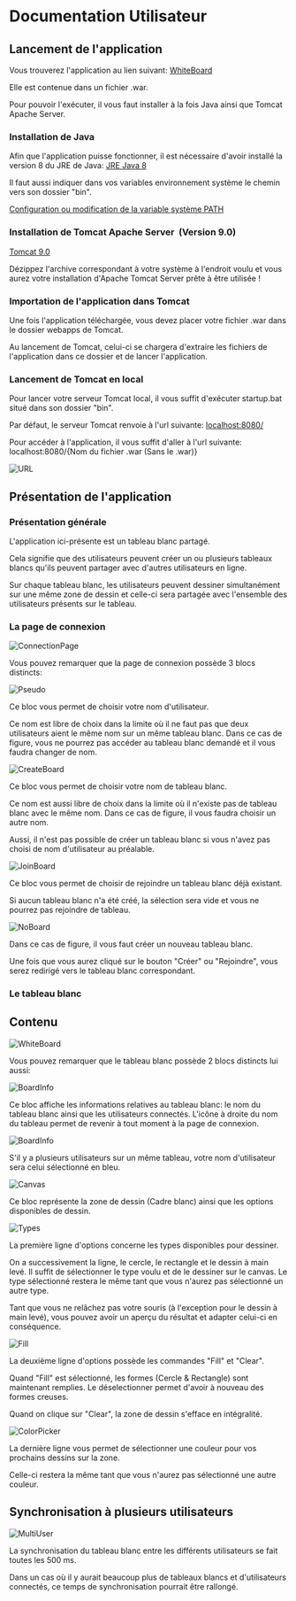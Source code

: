 # Documentation Utilisateur

## Lancement de l'application

Vous trouverez l'application au lien suivant:
[WhiteBoard](../export/whtbrd.war?raw=true)

Elle est contenue dans un fichier .war.

Pour pouvoir l'exécuter, il vous faut installer à la fois Java ainsi que Tomcat Apache Server.

### Installation de Java

Afin que l'application puisse fonctionner, il est nécessaire d'avoir installé la version 8 du JRE de Java:
[JRE Java 8](http://www.oracle.com/technetwork/java/javase/downloads/jre8-downloads-2133155.html)

Il faut aussi indiquer dans vos variables environnement système le chemin vers son dossier "bin".

[Configuration ou modification de la variable système PATH](https://www.java.com/fr/download/help/path.xml)

### Installation de Tomcat Apache Server  (Version 9.0)

[Tomcat 9.0](https://tomcat.apache.org/download-90.cgi)

Dézippez l'archive correspondant à votre système à l'endroit voulu et vous aurez votre installation d'Apache Tomcat Server prête à être utilisée !

### Importation de l'application dans Tomcat

Une fois l'application téléchargée, vous devez placer votre fichier .war dans le dossier webapps de Tomcat.

Au lancement de Tomcat, celui-ci se chargera d'extraire les fichiers de l'application dans ce dossier et de lancer l'application.


### Lancement de Tomcat en local

Pour lancer votre serveur Tomcat local, il vous suffit d'exécuter startup.bat situé dans son dossier "bin".

Par défaut, le serveur Tomcat renvoie à l'url suivante: 
[localhost:8080/](localhost:8080)

Pour accéder à l'application, il vous suffit d'aller à l'url suivante:
localhost:8080/{Nom du fichier .war (Sans le .war)}

![URL](img/url.png)

## Présentation de l'application

### Présentation générale

L'application ici-présente est un tableau blanc partagé.

Cela signifie que des utilisateurs peuvent créer un ou plusieurs tableaux blancs qu'ils peuvent partager avec d'autres utilisateurs en ligne.

Sur chaque tableau blanc, les utilisateurs peuvent dessiner simultanément sur une même zone de dessin et celle-ci sera partagée avec l'ensemble des utilisateurs présents sur le tableau.

### La page de connexion

![ConnectionPage](img/connectionPage.png)

Vous pouvez remarquer que la page de connexion possède 3 blocs distincts:

![Pseudo](img/pseudo.png)

Ce bloc vous permet de choisir votre nom d'utilisateur.

Ce nom est libre de choix dans la limite où il ne faut pas que deux utilisateurs aient le même nom sur un même tableau blanc.
Dans ce cas de figure, vous ne pourrez pas accéder au tableau blanc demandé et il vous faudra changer de nom.

![CreateBoard](img/newBoard.png)

Ce bloc vous permet de choisir votre nom de tableau blanc.

Ce nom est aussi libre de choix dans la limite où il n'existe pas de tableau blanc avec le même nom.
Dans ce cas de figure, il vous faudra choisir un autre nom.

Aussi, il n'est pas possible de créer un tableau blanc si vous n'avez pas choisi de nom d'utilisateur au préalable.

![JoinBoard](img/joinBoard.png)

Ce bloc vous permet de choisir de rejoindre un tableau blanc déjà existant.

Si aucun tableau blanc n'a été créé, la sélection sera vide et vous ne pourrez pas rejoindre de tableau.

![NoBoard](img/noBoard.png)

Dans ce cas de figure, il vous faut créer un nouveau tableau blanc.

Une fois que vous aurez cliqué sur le bouton "Créer" ou "Rejoindre", vous serez redirigé vers le tableau blanc correspondant.

### Le tableau blanc

## Contenu

![WhiteBoard](img/whiteBoard.png)

Vous pouvez remarquer que le tableau blanc possède 2 blocs distincts lui aussi:

![BoardInfo](img/boardInfo.png)

Ce bloc affiche les informations relatives au tableau blanc: le nom du tableau blanc ainsi que les utilisateurs connectés.
L'icône à droite du nom du tableau permet de revenir à tout moment à la page de connexion.

![BoardInfo](img/boardInfo2.png)

S'il y a plusieurs utilisateurs sur un même tableau, votre nom d'utilisateur sera celui sélectionné en bleu.

![Canvas](img/canvas.png)

Ce bloc représente la zone de dessin (Cadre blanc) ainsi que les options disponibles de dessin.

![Types](img/types.png)

La première ligne d'options concerne les types disponibles pour dessiner.

On a successivement la ligne, le cercle, le rectangle et le dessin à main levé.
Il suffit de sélectionner le type voulu et de le dessiner sur le canvas.
Le type sélectionné restera le même tant que vous n'aurez pas sélectionné un autre type.

Tant que vous ne relâchez pas votre souris (à l'exception pour le dessin à main levé), vous pouvez avoir un aperçu du résultat et adapter celui-ci en conséquence.

![Fill](img/fill.png)

La deuxième ligne d'options possède les commandes "Fill" et "Clear".

Quand "Fill" est sélectionné, les formes (Cercle & Rectangle) sont maintenant remplies.
Le déselectionner permet d'avoir à nouveau des formes creuses.

Quand on clique sur "Clear", la zone de dessin s'efface en intégralité.

![ColorPicker](img/colorPicker.png)

La dernière ligne vous permet de sélectionner une couleur pour vos prochains dessins sur la zone.

Celle-ci restera la même tant que vous n'aurez pas sélectionné une autre couleur.

## Synchronisation à plusieurs utilisateurs

![MultiUser](img/multiUser.png)

La synchronisation du tableau blanc entre les différents utilisateurs se fait toutes les 500 ms.

Dans un cas où il y aurait beaucoup plus de tableaux blancs et d'utilisateurs connectés, ce temps de synchronisation pourrait être rallongé.


